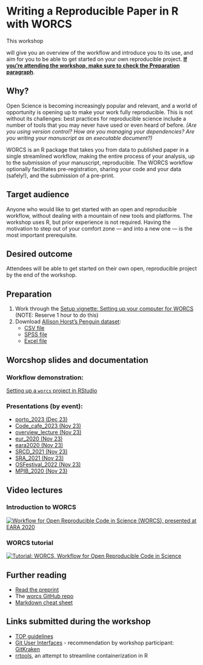 Writing a Reproducible Paper in R with WORCS
================

This workshop
<!--will be taught by [Caspar van Lissa](https://github.com/cjvanlissa), the author of the WORCS package, in collaboration with [RDM Support](https://www.uu.nl/en/research/research-data-management). We-->
will give you an overview of the workflow and introduce you to its use,
and aim for you to be able to get started on your own reproducible
project. [**If you’re attending the workshop, make sure to check the
Preparation paragraph**](#preparation).

## Why?

Open Science is becoming increasingly popular and relevant, and a world
of opportunity is opening up to make your work fully reproducible. This
is not without its challenges: best practices for reproducible science
include a number of tools that you may never have used or even heard of
before. *(Are you using version control? How are you managing your
dependencies? Are you writing your manuscript as an executable
document?)*

WORCS is an R package that takes you from data to published paper in a
single streamlined workflow, making the entire process of your analysis,
up to the submission of your manuscript, reproducible. The WORCS
workflow optionally facilitates pre-registration, sharing your code and
your data (safely!), and the submission of a pre-print.

## Target audience

Anyone who would like to get started with an open and reproducible
workflow, without dealing with a mountain of new tools and platforms.
The workshop uses R, but prior experience is not required. Having the
motivation to step out of your comfort zone — and into a new one — is
the most important prerequisite.

## Desired outcome

Attendees will be able to get started on their own open, reproducible
project by the end of the workshop.

## Preparation

1.  Work through the [Setup vignette: Setting up your computer for
    WORCS](https://cjvanlissa.github.io/worcs/articles/setup.html)
    (NOTE: Reserve 1 hour to do this)
2.  Download [Allison Horst’s Penguin
    dataset](https://github.com/allisonhorst/palmerpenguins):
    - [CSV
      file](https://raw.githubusercontent.com/bvreede/worcshop/master/data/penguins.csv)
    - [SPSS
      file](https://raw.githubusercontent.com/bvreede/worcshop/master/data/penguins.sav)
    - [Excel
      file](https://raw.githubusercontent.com/bvreede/worcshop/master/data/penguins.xlsx)

## Worcshop slides and documentation

### Workflow demonstration:

[Setting up a `worcs` project in
RStudio](https://cjvanlissa.github.io/worcs/articles/workflow.html)

### Presentations (by event):

- [porto_2023 (Dec
  23)](https://cjvanlissa.github.io/worcshop/porto_2023.html)
- [Code_cafe_2023 (Nov
  23)](https://cjvanlissa.github.io/worcshop/Code_cafe_2023.html)
- [overview_lecture (Nov
  23)](https://cjvanlissa.github.io/worcshop/overview_lecture.html)
- [eur_2020 (Nov
  23)](https://cjvanlissa.github.io/worcshop/eur_2020.html)
- [eara2020 (Nov
  23)](https://cjvanlissa.github.io/worcshop/eara2020.html)
- [SRCD_2021 (Nov
  23)](https://cjvanlissa.github.io/worcshop/SRCD_2021.html)
- [SRA_2021 (Nov
  23)](https://cjvanlissa.github.io/worcshop/SRA_2021.html)
- [OSFestival_2022 (Nov
  23)](https://cjvanlissa.github.io/worcshop/OSFestival_2022.html)
- [MPIB_2020 (Nov
  23)](https://cjvanlissa.github.io/worcshop/MPIB_2020.html)

<!--[Introducing worcs](https://bvreede.github.io/worcshop/slides/overview_lecture.html)-->

## Video lectures

### Introduction to WORCS

[![Workflow for Open Reproducible Code in Science (WORCS), presented at
EARA
2020](http://img.youtube.com/vi/ysOxHYUWdFY/0.jpg)](http://www.youtube.com/watch?v=ysOxHYUWdFY "Workflow for Open Reproducible Code in Science (WORCS), presented at EARA 2020")

<!-- <iframe width="560" height="315" src="https://www.youtube.com/embed/ysOxHYUWdFY" title="YouTube video player" frameborder="0" allow="accelerometer; autoplay; clipboard-write; encrypted-media; gyroscope; picture-in-picture" allowfullscreen></iframe> -->

### WORCS tutorial

<!-- <iframe width="560" height="315" src="https://www.youtube.com/embed/uzjpN_yFeUU" title="YouTube video player" frameborder="0" allow="accelerometer; autoplay; clipboard-write; encrypted-media; gyroscope; picture-in-picture" allowfullscreen></iframe> -->

[![Tutorial: WORCS, Workflow for Open Reproducible Code in
Science](http://img.youtube.com/vi/uzjpN_yFeUU/0.jpg)](http://www.youtube.com/watch?v=uzjpN_yFeUU "Tutorial: WORCS, Workflow for Open Reproducible Code in Science")

## Further reading

- [Read the preprint](https://psyarxiv.com/k4wde/)
- The [worcs GitHub repo](https://github.com/cjvanlissa/worcs)
- [Markdown cheat sheet](https://www.markdownguide.org/cheat-sheet)

## Links submitted during the workshop

- [TOP guidelines](https://www.cos.io/our-services/top-guidelines)
- [Git User Interfaces](https://git-scm.com/downloads/guis) -
  recommendation by workshop participant:
  [GitKraken](https://www.gitkraken.com/)
- [rrtools](https://github.com/benmarwick/rrtools), an attempt to
  streamline containerization in R
